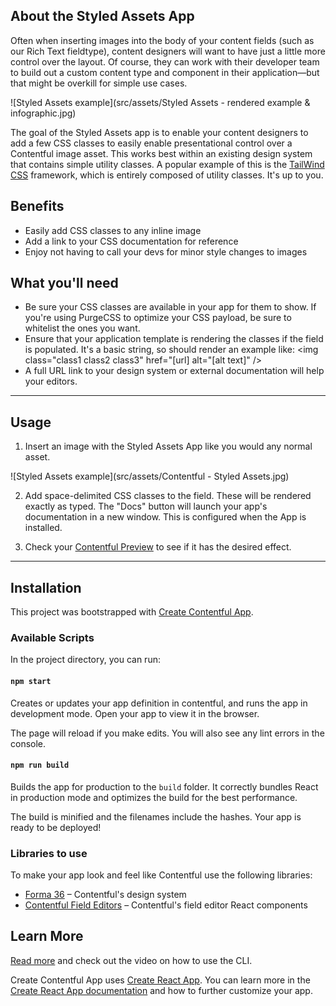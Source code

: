 ## About the Styled Assets App

Often when inserting images into the body of your content fields (such as our Rich Text fieldtype), content designers will want to have just a little more control over the layout. Of course, they can work with their developer team to build out a custom content type and component in their application—but that might be overkill for simple use cases.

![Styled Assets example](src/assets/Styled Assets - rendered example & infographic.jpg)

The goal of the Styled Assets app is to enable your content designers to add a few CSS classes to easily enable presentational control over a Contentful image asset. This works best within an existing design system that contains simple utility classes. A popular example of this is the [TailWind CSS](https://tailwindcss.com) framework, which is entirely composed of utility classes. It's up to you.

## Benefits

- Easily add CSS classes to any inline image
- Add a link to your CSS documentation for reference
- Enjoy not having to call your devs for minor style changes to images

## What you'll need

- Be sure your CSS classes are available in your app for them to show. If you're using PurgeCSS to optimize your CSS payload, be sure to whitelist the ones you want.
- Ensure that your application template is rendering the classes if the field is populated. It's a basic string, so should render an example like: <img class="class1 class2 class3" href="[url] alt="[alt text]" />
- A full URL link to your design system or external documentation will help your editors.

---

## Usage

1. Insert an image with the Styled Assets App like you would any normal asset.

![Styled Assets example](src/assets/Contentful - Styled Assets.jpg)

2. Add space-delimited CSS classes to the field. These will be rendered exactly as typed. 
The "Docs" button will launch your app's documentation in a new window. This is configured when the App is installed.

3. Check your [Contentful Preview]() to see if it has the desired effect. 

---

## Installation

This project was bootstrapped with [Create Contentful App](https://github.com/contentful/create-contentful-app).

### Available Scripts

In the project directory, you can run:

#### `npm start`

Creates or updates your app definition in contentful, and runs the app in development mode.
Open your app to view it in the browser.

The page will reload if you make edits.
You will also see any lint errors in the console.

#### `npm run build`

Builds the app for production to the `build` folder.
It correctly bundles React in production mode and optimizes the build for the best performance.

The build is minified and the filenames include the hashes.
Your app is ready to be deployed!

### Libraries to use

To make your app look and feel like Contentful use the following libraries:

- [Forma 36](https://f36.contentful.com/) – Contentful's design system
- [Contentful Field Editors](https://www.contentful.com/developers/docs/extensibility/field-editors/) – Contentful's field editor React components

## Learn More

[Read more](https://www.contentful.com/developers/docs/extensibility/app-framework/create-contentful-app/) and check out the video on how to use the CLI.

Create Contentful App uses [Create React App](https://create-react-app.dev/). You can learn more in the [Create React App documentation](https://facebook.github.io/create-react-app/docs/getting-started) and how to further customize your app.
